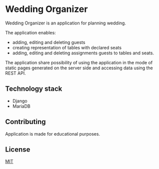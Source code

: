 # Wedding Organizer

Wedding Organizer is an application for planning wedding.

The application enables:

- adding, editing and deleting guests
- creating representation of tables with declared seats
- adding, editing and deleting assignments guests to tables and seats.

The application share possibility of using the application in the mode of static pages generated on the server side and accessing data using the REST API.

## Technology stack

- Django
- MariaDB

## Contributing

Application is made for educational purposes.

## License

[MIT](https://choosealicense.com/licenses/mit/)
